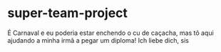 # super-team-project

É Carnaval e eu poderia estar enchendo o cu de caçacha, mas tô aqui ajudando a minha irmã a pegar um diploma! Ich liebe dich, sis
